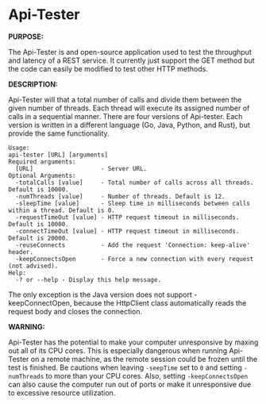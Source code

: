 # Api-Tester

**PURPOSE:**

The Api-Tester is and open-source application used to test the throughput and latency of a REST service.  It currently 
just support the GET method but the code can easily be modified to test other HTTP methods.

**DESCRIPTION:**

Api-Tester will that a total number of calls and divide them between the given number of threads.  Each thread will 
execute its assigned number of calls in a sequential manner.  There are four versions of Api-tester.  Each version is 
written in a different language (Go, Java, Python, and Rust), but provide the same functionality.  

	Usage:
	api-tester [URL] [arguments]
	Required arguments:
	  [URL]                   - Server URL.
	Optional Arguments:
	  -totalCalls [value]     - Total number of calls across all threads. Default is 10000.
	  -numThreads [value]     - Number of threads. Default is 12.
	  -sleepTime [value]      - Sleep time in milliseconds between calls within a thread. Default is 0.
	  -requestTimeOut [value] - HTTP request timeout in milliseconds. Default is 10000.
	  -connectTimeOut [value] - HTTP request timeout in milliseconds. Default is 20000.
	  -reuseConnects          - Add the request 'Connection: keep-alive' header.
	  -keepConnectsOpen       - Force a new connection with every request (not advised).
	Help:
	  -? or --help - Display this help message.

The only exception is the Java version does not support -keepConnectOpen, because the HttpClient class automatically 
reads the request body and closes the connection.

**WARNING:**

Api-Tester has the potential to make your computer unresponsive by maxing out all of its CPU cores.  This is 
especially dangerous when running Api-Tester on a remote machine, as the remote session could be frozen until the 
test is finished.  Be cautions when leaving `-seepTime` set to `0` and setting `-numThreads` to more than your CPU 
cores.  Also, setting `-keepConnectsOpen` can also cause the computer run out of ports or make it unresponsive due 
to excessive resource utilization. 
